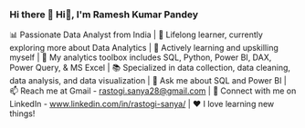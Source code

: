 ### Hi there 👋 Hi👋, I'm Ramesh Kumar Pandey
📊 Passionate Data Analyst from India | 🔭 Lifelong learner, currently exploring more about Data Analytics | 🌱 Actively learning and upskilling myself | 🧰 My analytics toolbox includes SQL, Python, Power BI, DAX, Power Query, & MS Excel | 📚 Specialized in data collection, data cleaning, data analysis, and data visualization | 💬 Ask me about SQL and Power BI | 📫 Reach me at Gmail - rastogi.sanya28@gmail.com | 🔗 Connect with me on LinkedIn - www.linkedin.com/in/rastogi-sanya/ | ❤️ I love learning new things!
